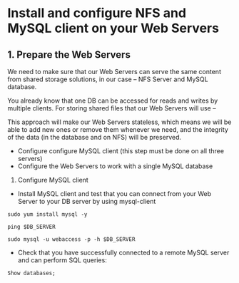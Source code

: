 # Install and configure NFS and MySQL client on your Web Servers

## 1. Prepare the Web Servers
We need to make sure that our Web Servers can serve the same content from shared storage solutions, in our case – NFS Server and MySQL 
database.

You already know that one DB can be accessed for reads and writes by multiple clients. For storing shared files that our Web Servers 
will use – 

This approach will make our Web Servers stateless, which means we will be able to add new ones or remove them whenever we need, and the integrity of the data (in the database and on NFS) will be preserved.

- Configure configure MySQL client (this step must be done on all three servers)
- Configure the Web Servers to work with a single MySQL database

1. Configure MySQL client

- Install MySQL client and test that you can connect from your Web Server to your DB server by using mysql-client

```
sudo yum install mysql -y 
```

```
ping $DB_SERVER
```
```
sudo mysql -u webaccess -p -h $DB_SERVER
```

- Check that you have successfully connected to a remote MySQL server and can perform SQL queries:

```
Show databases;
```

